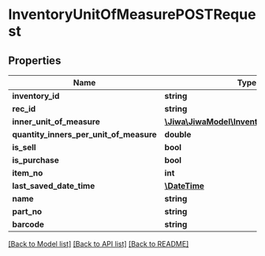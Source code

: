# InventoryUnitOfMeasurePOSTRequest

## Properties
Name | Type | Description | Notes
------------ | ------------- | ------------- | -------------
**inventory_id** | **string** |  | [optional] 
**rec_id** | **string** |  | [optional] 
**inner_unit_of_measure** | [**\Jiwa\JiwaModel\InventoryUnitOfMeasure**](InventoryUnitOfMeasure.md) |  | [optional] 
**quantity_inners_per_unit_of_measure** | **double** |  | [optional] 
**is_sell** | **bool** |  | [optional] 
**is_purchase** | **bool** |  | [optional] 
**item_no** | **int** |  | [optional] 
**last_saved_date_time** | [**\DateTime**](\DateTime.md) |  | [optional] 
**name** | **string** |  | [optional] 
**part_no** | **string** |  | [optional] 
**barcode** | **string** |  | [optional] 

[[Back to Model list]](../README.md#documentation-for-models) [[Back to API list]](../README.md#documentation-for-api-endpoints) [[Back to README]](../README.md)


